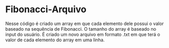 # Fibonacci-Arquivo
Nesse código é criado um array em que cada elemento dele possui o valor baseado na sequência de Fibonacci. O tamanho do array é baseado no input do usuário. É criado um novo arquivo em formato .txt em que terá o valor de cada elemento do array em uma linha.
